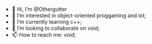 - 👋 Hi, I’m @Othergutter
- 👀 I’m interested in object-oriented proggaming and iot;
- 🌱 I’m currently learning c++;
- 💞️ I’m looking to collaborate on void;
- 📫 How to reach me: void;
